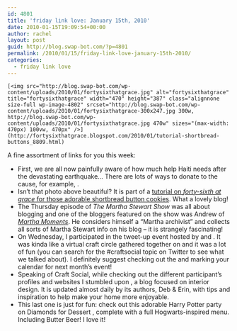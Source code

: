 ```yaml
---
id: 4801
title: 'friday link love: January 15th, 2010'
date: 2010-01-15T19:09:54+00:00
author: rachel
layout: post
guid: http://blog.swap-bot.com/?p=4801
permalink: /2010/01/15/friday-link-love-january-15th-2010/
categories:
  - friday link love
---
```

    [<img src="http://blog.swap-bot.com/wp-content/uploads/2010/01/fortysixthatgrace.jpg" alt="fortysixthatgrace" title="fortysixthatgrace" width="470" height="387" class="alignnone size-full wp-image-4802" srcset="http://blog.swap-bot.com/wp-content/uploads/2010/01/fortysixthatgrace-300x247.jpg 300w, http://blog.swap-bot.com/wp-content/uploads/2010/01/fortysixthatgrace.jpg 470w" sizes="(max-width: 470px) 100vw, 470px" />](http://fortysixthatgrace.blogspot.com/2010/01/tutorial-shortbread-buttons_8809.html)

A fine assortment of links for you this week:

  * First, we are all now painfully aware of how much help Haiti needs after the devastating earthquake&#8230; There are lots of ways to donate to the cause, for example, . 
  * Isn&#8217;t that photo above beautiful? It is part of a [tutorial on _forty-sixth at grace_ for those adorable shortbread button cookies](http://fortysixthatgrace.blogspot.com/2010/01/tutorial-shortbread-buttons_8809.html). What a lovely blog!
  * The Thursday episode of _The Martha Stewart Show_ was all about blogging and one of the bloggers featured on the show was Andrew of [_Martha Moments_](http://marthamoments.blogspot.com/). He considers himself a &#8220;Martha archivist&#8221; and collects all sorts of Martha Stewart info on his blog &#8211; it is strangely fascinating!
  * On Wednesday, I participated in the tweet-up event hosted by and . It was kinda like a virtual craft circle gathered together on and it was a lot of fun (you can search for the #craftsocial topic on Twitter to see what we talked about). I definitely suggest checking out the and marking your calendar for next month&#8217;s event! 
  * Speaking of Craft Social, while checking out the different participant&#8217;s profiles and websites I stumbled upon , a blog focused on interior design. It is updated almost daily by its authors, Deb & Erin, with tips and inspiration to help make your home more enjoyable.
  * This last one is just for fun: check out this adorable Harry Potter party on <a i>Diamonds for Dessert </i> </a>, complete with a full Hogwarts-inspired menu. Including Butter Beer! I love it!</li> </ul>